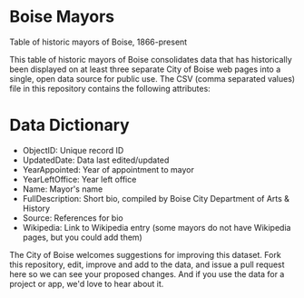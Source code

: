 # Boise Mayors
Table of historic mayors of Boise, 1866-present

This table of historic mayors of Boise consolidates data that has historically been displayed on at least three separate City of Boise web pages into a single, open data source for public use. The CSV (comma separated values) file in this repository contains the following attributes:

# Data Dictionary
- ObjectID: Unique record ID
- UpdatedDate: Data last edited/updated
- YearAppointed: Year of appointment to mayor
- YearLeftOffice: Year left office
- Name: Mayor's name
- FullDescription: Short bio, compiled by Boise City Department of Arts & History 
- Source: References for bio
- Wikipedia: Link to Wikipedia entry (some mayors do not have Wikipedia pages, but you could add them)

The City of Boise welcomes suggestions for improving this dataset. Fork this repository, edit, improve and add to the data, and issue a pull request here so we can see your proposed changes. And if you use the data for a project or app, we'd love to hear about it.


